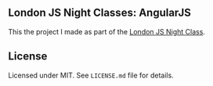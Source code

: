 ## London JS Night Classes: AngularJS

This the project I made as part of the [London JS Night Class](http://eventhandler.co.uk/events/ldnjsnightclass-angular).

## License
Licensed under MIT. See `LICENSE.md` file for details.